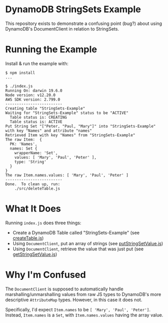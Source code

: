 # DynamoDB StringSets Example

This repository exists to demonstrate a confusing point (bug?) about using DynamoDB's DocumentClient
in relation to StringSets.

# Running the Example

Install & run the example with:

```
$ npm install
...

$ ./index.js 
Running On: darwin 19.6.0
Node version: v12.20.0
AWS SDK version: 2.799.0
-------------------------
Creating table "StringSets-Example"
Waiting for "StringSets-Example" status to be "ACTIVE"
  Table status is: CREATING
  Table status is: ACTIVE
Put String Set "["Peter, "Paul, "Mary"]" into "StringSets-Example" with key "Names" and attribute "names"
Retrieved Item with key "Names" from "StringSets-Example"
The raw Item:  {
  PK: 'Names',
  names: Set {
    wrapperName: 'Set',
    values: [ 'Mary', 'Paul', 'Peter' ],
    type: 'String'
  }
}
The raw Item.names.values: [ 'Mary', 'Paul', 'Peter' ]
-------------------------
Done.  To clean up, run:
    ./src/deleteTable.js
```

# What It Does
Running `index.js` does three things:

- Create a DynamoDB Table called "StringSets-Example" (see [createTable.js](src/createTable.js))
- Using `DocumentClient`, put an array of strings (see [putStringSetValue.js](src/putStringSetValue.js))
- Using `DocumentClient`, retrieve the value that was just put (see [getStringSetValue.js](src/getStringSetValue.js))

# Why I'm Confused

The `DocumentClient` is supposed to automatically handle marshalling/unmarshalling values from raw 
JS types to DynamoDB's more descriptive `AttributeMap` types.  However, in this case it does not.

Specifically, I'd expect `Item.names` to be `[ 'Mary', 'Paul', 'Peter']`.  Instead, `Item.names` is
a `Set`, with `Item.names.values` having the array value.

